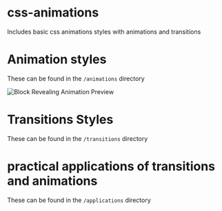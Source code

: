 # css-animations
Includes basic css animations styles  with animations and transitions 

# Animation styles
These can be found in the `/animations` directory 

![Block Revealing Animation Preview](https://media.giphy.com/media/Y3AvxFfDjHtPbce6Tx/giphy.gif)

# Transitions Styles
These can be found in the `/transitions` directory

# practical applications of transitions and animations
These can be found in the `/applications` directory
